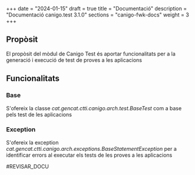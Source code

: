 +++
date        = "2024-01-15"
draft        = true
title       = "Documentació"
description = "Documentació canigo.test 3.1.0"
sections    = "canigo-fwk-docs"
weight      = 3
+++
## Propòsit

El propòsit del mòdul de Canigo Test és aportar funcionalitats per a la generació i execució de test de proves a les aplicacions

## Funcionalitats

### Base

S'ofereix la classe *cat.gencat.ctti.canigo.arch.test.BaseTest* com a base pels test de les aplicacions

### Exception

S'ofereix la exception *cat.gencat.ctti.canigo.arch.exceptions.BaseStatementException* per a identificar errors al executar els tests de les proves a les aplicacions

#REVISAR_DOCU
